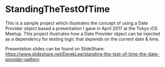 # StandingTheTestOfTime

This is a sample project which illustrates the concept of using a Date Provider object based a presentation I gave in April 2017 at the Tokyo iOS Meetup. This project illustrates how a Date Provider object can be injected as a dependency for testing logic that depends on the current date & time. 

Presentation slides can be found on SlideShare: https://www.slideshare.net/DerekLee/standing-the-test-of-time-the-date-provider-pattern
